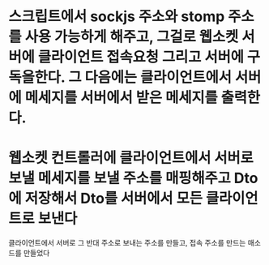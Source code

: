 스크립트에서 sockjs 주소와 stomp 주소를 사용 가능하게 해주고, 그걸로 웹소켓 서버에 클라이언트 접속요청
그리고 서버에 구독을한다. 그 다음에는 클라이언트에서 서버에 메세지를 서버에서 받은 메세지를 출력한다.
==========================================================================
웹소켓 컨트롤러에 클라이언트에서 서버로 보낼 메세지를 보낼 주소를 매핑해주고 Dto에 저장해서 Dto를 서버에서 모든 클라이언트로 보낸다
===============================================================================
클라이언트에서 서버로 그 반대 주소로 보내는 주소를 만들고, 접속 주소를 만드는 매소드를 만들었다

